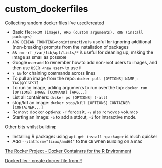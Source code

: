 # custom_dockerfiles
Collecting random docker files I've used/created


- Basic file: ```FROM (image), ARG (custom arguments), RUN (install packages)```
- ```ARG DEBIAN_FRONTEND=noninteractive``` is useful for ignoring additional (non-breaking) prompts from the installation of packages
- ```&& rm -rf /var/lib/apt/lists/*``` is useful for cleaning up, making the image as small as possible
- Google ```useradd``` to remember how to add non-root users to images, and then use ```USER <new user>``` to use it
- ```\ &&``` for chaining commands across lines
- To pull an image from the repo: ```docker pull [OPTIONS] NAME[: TAG|@DIGEST] ```
- To run an image, adding arguments to run over the top: ```docker run [OPTIONS] IMAGE [COMMAND] [ARG...]```
- List all containers: ```docker ps [OPTIONS] (-all)```
- stop/kill an image: ```docker stop/kill [OPTIONS] CONTAINER [CONTAINER...] ```
- Remove docker options: ```-f``` forces it, ```-v``` also removes volumes
- Starting an image: ```-a``` to add a stdout, ```-i``` for interactive mode. 

Other bits whilst building:

- Installing R packages using ```apt-get install <package>``` is much quicker
- Add ```--platform="linux/amd64"``` to the cli when building on a mac


[The Rocker Project - Docker Containers for the R Environment](https://rocker-project.org)

[Dockerfiler - create docker file from R](https://thinkr-open.github.io/dockerfiler/index.html)

